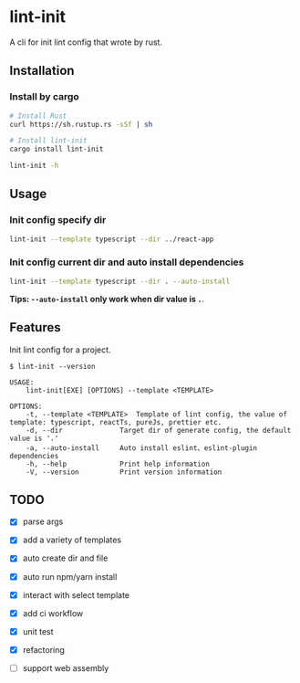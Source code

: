 # lint-init

A cli for init lint config that wrote by rust.

## Installation

### Install by cargo

```bash
# Install Rust
curl https://sh.rustup.rs -sSf | sh

# Install lint-init
cargo install lint-init

lint-init -h
```

## Usage

### Init config specify dir

```bash
lint-init --template typescript --dir ../react-app
```

### Init config current dir and auto install dependencies

```bash
lint-init --template typescript --dir . --auto-install
```

**Tips: `--auto-install` only work when dir value is `.`**.

## Features

Init lint config for a project.

```console
$ lint-init --version

USAGE:
    lint-init[EXE] [OPTIONS] --template <TEMPLATE>

OPTIONS:
    -t, --template <TEMPLATE>  Template of lint config, the value of template: typescript, reactTs, pureJs, prettier etc.
    -d, --dir              Target dir of generate config, the default value is '.'
    -a, --auto-install     Auto install eslint、eslint-plugin dependencies
    -h, --help             Print help information
    -V, --version          Print version information
```

## TODO

- [x] parse args

- [x] add a variety of templates

- [x] auto create dir and file

- [x] auto run npm/yarn install

- [x] interact with select template

- [x] add ci workflow

- [x] unit test

- [x] refactoring

- [ ] support web assembly
